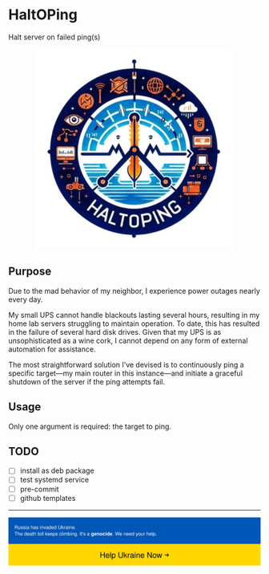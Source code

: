 # HaltOPing

Halt server on failed ping(s)

<p align="center">
    <img src="./img/haltoping_logo.jpg" width="400"/>
</p>

## Purpose

Due to the mad behavior of my neighbor, I experience power outages nearly every day.

My small UPS cannot handle blackouts lasting several hours, resulting in my home lab servers struggling to maintain operation. To date, this has resulted in the failure of several hard disk drives. Given that my UPS is as unsophisticated as a wine cork, I cannot depend on any form of external automation for assistance.

The most straightforward solution I’ve devised is to continuously ping a specific target—my main router in this instance—and initiate a graceful shutdown of the server if the ping attempts fail.

## Usage

Only one argument is required: the target to ping.

## TODO

- [ ] install as deb package
- [ ] test systemd service
- [ ] pre-commit
- [ ] github templates

---

[![Stand With Ukraine](https://raw.githubusercontent.com/vshymanskyy/StandWithUkraine/main/banner2-direct.svg)](https://vshymanskyy.github.io/StandWithUkraine)
